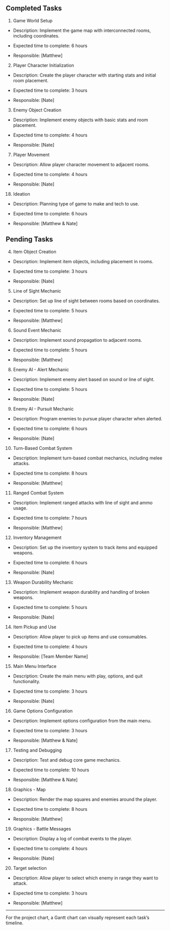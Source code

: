 
## Completed Tasks 

1. Game World Setup   

 - Description: Implement the game map with interconnected rooms, including coordinates.   

  - Expected time to complete: 6 hours   

 - Responsible: [Matthew]

    

2. Player Character Initialization   

- Description: Create the player character with starting stats and initial room placement.   

- Expected time to complete: 3 hours   

- Responsible: [Nate]   


 
3. Enemy Object Creation   

- Description: Implement enemy objects with basic stats and room placement.   

- Expected time to complete: 4 hours   

- Responsible: [Nate]
  


 7. Player Movement   

   - Description: Allow player character movement to adjacent rooms.   

   - Expected time to complete: 4 hours   

   - Responsible: [Nate]   

  

18. Ideation 

   - Description: Planning type of game to make and tech to use.   

   - Expected time to complete: 6 hours 

   - Responsible: [Matthew & Nate]   

 
## Pending Tasks 

4. Item Object Creation   

- Description: Implement item objects, including placement in rooms.   

- Expected time to complete: 3 hours   

- Responsible: [Nate]   

 

5. Line of Sight Mechanic   

- Description: Set up line of sight between rooms based on coordinates.   

- Expected time to complete: 5 hours   

- Responsible: [Matthew]   

 

6. Sound Event Mechanic   

- Description: Implement sound propagation to adjacent rooms.   

- Expected time to complete: 5 hours   

- Responsible: [Matthew]
  

 8. Enemy AI - Alert Mechanic   

   - Description: Implement enemy alert based on sound or line of sight.   

   - Expected time to complete: 5 hours   

   - Responsible: [Nate]   

 

9. Enemy AI - Pursuit Mechanic   

- Description: Program enemies to pursue player character when alerted.   

- Expected time to complete: 6 hours   

- Responsible: [Nate]   

 

10. Turn-Based Combat System   

   - Description: Implement turn-based combat mechanics, including melee attacks.   

   - Expected time to complete: 8 hours   

   - Responsible: [Matthew]   

 

11. Ranged Combat System   

   - Description: Implement ranged attacks with line of sight and ammo usage.   

   - Expected time to complete: 7 hours   

   - Responsible: [Matthew]   

 

12. Inventory Management   

   - Description: Set up the inventory system to track items and equipped weapons.   

   - Expected time to complete: 6 hours   

   - Responsible: [Nate]   

 

13. Weapon Durability Mechanic   

   - Description: Implement weapon durability and handling of broken weapons.   

   - Expected time to complete: 5 hours   

   - Responsible: [Nate]   

 

14. Item Pickup and Use   

   - Description: Allow player to pick up items and use consumables.   

   - Expected time to complete: 4 hours   

   - Responsible: [Team Member Name]   

 

15. Main Menu Interface   

   - Description: Create the main menu with play, options, and quit functionality.   

   - Expected time to complete: 3 hours   

   - Responsible: [Nate]   

 

16. Game Options Configuration   

   - Description: Implement options configuration from the main menu.   

   - Expected time to complete: 3 hours   

   - Responsible: [Matthew & Nate]   

 

17. Testing and Debugging   

   - Description: Test and debug core game mechanics.   

   - Expected time to complete: 10 hours   

   - Responsible: [Matthew & Nate]



18. Graphics - Map  

 - Description: Render the map squares and enemies around the player.   

  - Expected time to complete: 8 hours   

 - Responsible: [Matthew]



19. Graphics - Battle Messages   

 - Description: Display a log of combat events to the player.   

  - Expected time to complete: 4 hours   

 - Responsible: [Nate]



20. Target selection  

 - Description: Allow player to select which enemy in range they want to attack.   

  - Expected time to complete: 3 hours   

 - Responsible: [Matthew]

 

--- 

 

For the project chart, a Gantt chart can visually represent each task’s timeline.  
